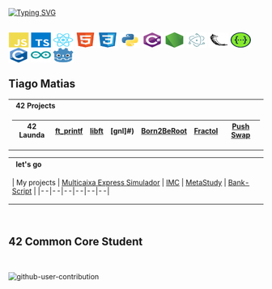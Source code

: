 [![Typing SVG](https://readme-typing-svg.herokuapp.com?font=Fira+Code&weight=300&size=50&duration=4000&pause=1000&color=004C00F&center=true&vCenter=true&random=false&width=1000&lines=Hello%2C+my+name+is+Tiago_Matias;I'm+22+years+old;I'm+a+Software+Developer;I'am+from+Angola;I+Study+at+42+Luanda;welcome%3A)](https://git.io/typing-svg)

<div style="display: inline_block"><br>
  <img align="center" alt="Rafa-Js" height="30" width="40" src="https://raw.githubusercontent.com/devicons/devicon/master/icons/javascript/javascript-plain.svg">
  <img align="center" alt="Rafa-Ts" height="30" width="40" src="https://raw.githubusercontent.com/devicons/devicon/master/icons/typescript/typescript-plain.svg">
  <img align="center" alt="Rafa-React" height="30" width="40" src="https://raw.githubusercontent.com/devicons/devicon/master/icons/react/react-original.svg">
  <img align="center" alt="Rafa-HTML" height="30" width="40" src="https://raw.githubusercontent.com/devicons/devicon/master/icons/html5/html5-original.svg">
  <img align="center" alt="Rafa-CSS" height="30" width="40" src="https://raw.githubusercontent.com/devicons/devicon/master/icons/css3/css3-original.svg">
  <img align="center" alt="Rafa-Python" height="30" width="40" src="https://raw.githubusercontent.com/devicons/devicon/master/icons/python/python-original.svg">
  <img align="center" alt="Rafa-Csharp" height="30" width="40" src="https://raw.githubusercontent.com/devicons/devicon/master/icons/csharp/csharp-original.svg">
  <img align="center" alt="Rafa-Csharp" height="30" width="40" src="https://raw.githubusercontent.com/devicons/devicon/master/icons/nodejs/nodejs-original.svg">
  <img align="center" alt="Rafa-Csharp" height="30" width="40" src="https://raw.githubusercontent.com/devicons/devicon/master/icons/electron/electron-original.svg">
  <img align="center" alt="Rafa-Csharp" height="30" width="40" src="https://raw.githubusercontent.com/devicons/devicon/master/icons/flask/flask-original.svg">
  <img align="center" alt="Rafa-Csharp" height="30" width="40" src="https://raw.githubusercontent.com/devicons/devicon/master/icons/swagger/swagger-original.svg">
  <img align="center" alt="Rafa-Csharp" height="30" width="40" src="https://raw.githubusercontent.com/devicons/devicon/master/icons/c/c-original.svg">
  <img align="center" alt="Rafa-Csharp" height="30" width="40" src="https://raw.githubusercontent.com/devicons/devicon/master/icons/arduino/arduino-original.svg">
  <img align="center" alt="Rafa-Csharp" height="30" width="40" src="https://raw.githubusercontent.com/devicons/devicon/master/icons/godot/godot-original.svg">
</div>

## Tiago Matias


<table>
<tr>
<th align="left"> &nbsp; 42 Projects</th>
</tr>
<tr>

<td>

| 42 Launda  | [ft_printf](#) | [libft](#) | [gnl]#) | [Born2BeRoot](#) | [Fractol](#) | [Push Swap](#)|
|--|--|--|--|--|--|--|

</td> </tr> </table>

<table>
<tr>
<th align="left"> &nbsp; let's go</th>
</tr>
<tr>

<td>

| My projects | [Multicaixa Express Simulador](#) | [IMC](#) | [MetaStudy](#) | [Bank-Script](#) |
|--|--|--|--|--|--|

</td> </tr> </table>

<br>

## 42 Common Core Student


</td>

</tr> </table>


<br>


![github-user-contribution](https://user-images.githubusercontent.com/58959408/157782696-8bc9ca49-ca61-4ab5-8b83-49c4e76c1a8f.svg)
